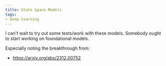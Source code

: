 ```yaml
---
title: State Space Models
tags:
- deep-learning
---
```


I can't wait to try out some tests/work with these models.
Somebody ought to start working on foundational models.

Especially noting the breakthrough from:
- https://arxiv.org/abs/2312.00752
